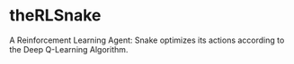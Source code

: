 # theRLSnake
A Reinforcement Learning Agent: Snake optimizes its actions according to the Deep Q-Learning Algorithm. 
